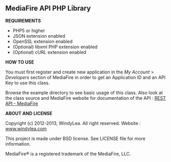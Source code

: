 ## MediaFire API PHP Library

**REQUIREMENTS**

- PHP5 or higher
- JSON extension enabled
- OpenSSL extension enabled
- (Optional) libxml PHP extension enabled
- (Optional) cURL extension enabled

**HOW TO USE**

You must first register and create new application in the *My Account* &gt; 
*Developers* section of MediaFire in order to get an Application ID and an API 
Key to use this class.

Browse the example directory to see basic usage of this class. Also look at the 
class source and MediaFire website for documentation of the API : [REST API - MediaFire](http://developers.mediafire.com/index.php/REST_API)

**ABOUT AND LICENSE**

Copyright (c) 2012-2013, WindyLea. All right reserved. Website : www.windylea.com

This project is made under BSD license. See LICENSE file for more information.

MediaFire® is a registered trademark of the MediaFire, LLC.